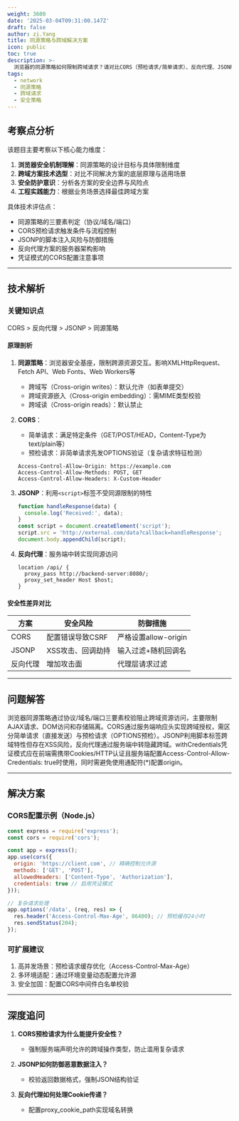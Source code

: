 ```yaml
---
weight: 3600
date: '2025-03-04T09:31:00.147Z'
draft: false
author: zi.Yang
title: 同源策略与跨域解决方案
icon: public
toc: true
description: >-
  浏览器的同源策略如何限制跨域请求？请对比CORS（预检请求/简单请求）、反向代理、JSONP等方案的实现原理及安全性差异，说明何时应优先选择CORS的withCredentials凭证模式。
tags:
  - network
  - 同源策略
  - 跨域请求
  - 安全策略
---
```


## 考察点分析

该题目主要考察以下核心能力维度：

1. **浏览器安全机制理解**：同源策略的设计目标与具体限制维度
2. **跨域方案技术选型**：对比不同解决方案的底层原理与适用场景
3. **安全防护意识**：分析各方案的安全边界与风险点
4. **工程实践能力**：根据业务场景选择最佳跨域方案

具体技术评估点：

- 同源策略的三要素判定（协议/域名/端口）
- CORS预检请求触发条件与流程控制
- JSONP的脚本注入风险与防御措施
- 反向代理方案的服务器架构影响
- 凭证模式的CORS配置注意事项

---

## 技术解析

### 关键知识点

CORS > 反向代理 > JSONP > 同源策略

#### 原理剖析

1. **同源策略**：浏览器安全基座，限制跨源资源交互。影响XMLHttpRequest、Fetch API、Web Fonts、Web Workers等
   - 跨域写（Cross-origin writes）：默认允许（如表单提交）
   - 跨域资源嵌入（Cross-origin embedding）：需MIME类型校验
   - 跨域读（Cross-origin reads）：默认禁止

2. **CORS**：
   - 简单请求：满足特定条件（GET/POST/HEAD，Content-Type为text/plain等）
   - 预检请求：非简单请求先发OPTIONS验证（复杂请求特征检测）

   ```http
   Access-Control-Allow-Origin: https://example.com
   Access-Control-Allow-Methods: POST, GET
   Access-Control-Allow-Headers: X-Custom-Header
   ```

3. **JSONP**：利用`<script>`标签不受同源限制的特性

   ```javascript
   function handleResponse(data) {
     console.log('Received:', data);
   }
   const script = document.createElement('script');
   script.src = 'http://external.com/data?callback=handleResponse';
   document.body.appendChild(script);
   ```

4. **反向代理**：服务端中转实现同源访问

   ```nginx
   location /api/ {
     proxy_pass http://backend-server:8080/;
     proxy_set_header Host $host;
   }
   ```

#### 安全性差异对比

| 方案       | 安全风险                          | 防御措施                     |
|------------|---------------------------------|----------------------------|
| CORS       | 配置错误导致CSRF                | 严格设置allow-origin        |
| JSONP      | XSS攻击、回调劫持               | 输入过滤+随机回调名         |
| 反向代理   | 增加攻击面                      | 代理层请求过滤              |

---

## 问题解答

浏览器同源策略通过协议/域名/端口三要素校验阻止跨域资源访问，主要限制AJAX请求、DOM访问和存储隔离。CORS通过服务端响应头实现跨域授权，需区分简单请求（直接发送）与预检请求（OPTIONS预检）。JSONP利用脚本标签跨域特性但存在XSS风险，反向代理通过服务端中转隐藏跨域。withCredentials凭证模式应在前端需携带Cookies/HTTP认证且服务端配置Access-Control-Allow-Credentials: true时使用，同时需避免使用通配符(*)配置origin。

---

## 解决方案

### CORS配置示例（Node.js）

```javascript
const express = require('express');
const cors = require('cors');

const app = express();
app.use(cors({
  origin: 'https://client.com', // 精确控制允许源
  methods: ['GET', 'POST'],
  allowedHeaders: ['Content-Type', 'Authorization'],
  credentials: true // 启用凭证模式
}));

// 复杂请求处理
app.options('/data', (req, res) => {
  res.header('Access-Control-Max-Age', 86400); // 预检缓存24小时
  res.sendStatus(204);
});
```

### 可扩展建议

1. 高并发场景：预检请求缓存优化（Access-Control-Max-Age）
2. 多环境适配：通过环境变量动态配置允许源
3. 安全加固：配置CORS中间件白名单校验

---

## 深度追问

1. **CORS预检请求为什么能提升安全性？**
   - 强制服务端声明允许的跨域操作类型，防止滥用复杂请求

2. **JSONP如何防御恶意数据注入？**
   - 校验返回数据格式，强制JSON结构验证

3. **反向代理如何处理Cookie传递？**
   - 配置proxy_cookie_path实现域名转换
